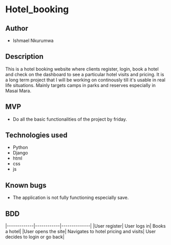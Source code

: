 # Hotel_booking

## Author
- Ishmael Nkurumwa

## Description
This is a hotel booking website where clients register, login, book a hotel and check on the dashboard to see a particular hotel visits and pricing. It is a long term project that I will be working on continously till it's usable in real life situations. Mainly targets camps in parks and reserves especially in Masai Mara.

## MVP
- Do all the basic functionalities of the project by friday.

## Technologies used
- Python
- Django
- html
- css
- js

## Known bugs
- The application is not fully functioning especially save.

## BDD
|-------------|------------|--------------|
|User register| User logs in| Books a hotel|
|User opens the site| Navigates to hotel pricing and visits| User decides to login or go back|